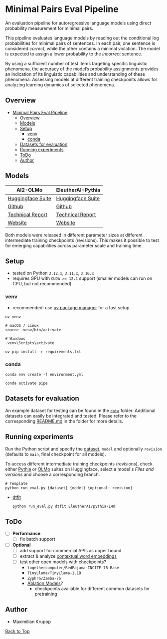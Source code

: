 # Minimal Pairs Eval Pipeline

An evaluation pipeline for autoregressive language models using direct probability measurement for minimal pairs.

This pipeline evaluates language models by reading out the conditional log probabilities for minimal pairs of sentences. In each pair, one sentence is considered *correct*, while the other contains a minimal violation. The model is expected to assign a lower probability to the *incorrect* sentence.

By using a sufficient number of test items targeting specific linguistic phenomena, the accuracy of the model’s probability assignments provides an indication of its linguistic capabilities and understanding of these phenomena. Assessing models at different training checkpoints allows for analyzing learning dynamics of selected phenomena.

## Overview

- [Minimal Pairs Eval Pipeline](#minimal-pairs-eval-pipeline)
  - [Overview](#overview)
  - [Models](#models)
  - [Setup](#setup)
    - [venv](#venv)
    - [conda](#conda)
  - [Datasets for evaluation](#datasets-for-evaluation)
  - [Running experiments](#running-experiments)
  - [ToDo](#todo)
  - [Author](#author)

## Models

| AI2-OLMo                                  | EleutherAI-Pythia                              |
|-------------------------------------------|------------------------------------------------|
| [Huggingface Suite](https://huggingface.co/collections/allenai/olmo-suite-65aeaae8fe5b6b2122b46778) | [Huggingface Suite](https://huggingface.co/collections/EleutherAI/pythia-scaling-suite-64fb5dfa8c21ebb3db7ad2e1) |
| [Github](https://github.com/allenai/OLMo) | [Github](https://github.com/EleutherAI/pythia) |
| [Technical Report](https://arxiv.org/abs/2402.00838) | [Technical Report](https://arxiv.org/abs/2304.01373) |
| [Website](https://allenai.org/) | [Website](https://www.eleuther.ai/) |

Both models were released in different parameter sizes at different intermediate training checkpoints (revisions).
This makes it possible to test for emerging capabilities across parameter scale and training time.

## Setup

- tested on Python `3.12.x`, `3.11.x`, `3.10.x`
- requires GPU with `CUDA >= 12.1` support (smaller models can run on CPU, but not recommended)

### venv

- recommended: use [uv package manager](https://github.com/astral-sh/uv) for a fast setup

```shell
uv venv
```

```shell
# macOS / Linux
source .venv/bin/activate
```

```shell
# Windows
.venv\Scripts\activate
```

```shell
uv pip install -r requirements.txt
```

### conda

```shell
conda env create -f environment.yml
```

```shell
conda activate pipe
```

## Datasets for evaluation

An example dataset for testing can be found in the [`data`](data) folder.
Additional datasets can easily be integrated and tested.
Please refer to the corresponding [README.md](data/README.md) in the folder for more details.

## Running experiments

Run the Python script and specify the [dataset](data/README.md), `model` and
optionally `revision` (defaults to `main`, final checkpoint for all models).

To access different intermediate training checkpoints (revisions), check either [Pythia](https://huggingface.co/collections/EleutherAI/pythia-scaling-suite-64fb5dfa8c21ebb3db7ad2e1) or [OLMo](https://huggingface.co/collections/allenai/olmo-suite-65aeaae8fe5b6b2122b46778) suites on Huggingface, select a model's *Files and versions* and choose a corresponding branch.

```shell
# Template
python run_eval.py {dataset} {model} {optional: revision}
```

- [dtfit](data/dtfit/README.md)

  ```shell
  python run_eval.py dtfit EleutherAI/pythia-14m
  ```

## ToDo

- [ ] **Performance**
  - [ ] fix batch support
- [ ] **Optional**
  - [ ] add support for commercial APIs as upper bound
  - [ ] extract & analyze [contextual word embeddings](https://github.com/kanishkamisra/minicons/blob/master/examples/word_representations.md)
  - [ ] test other open models with checkpoints?
    - `togethercomputer/RedPajama-INCITE-7B-Base`
    - `TinyLlama/TinyLlama-1.1B`
    - `Zyphra/Zamba-7b`
    - [Ablation Models](https://huggingface.co/collections/HuggingFaceFW/ablation-models-662457b0d213e8c14fe47f32)?
      - checkpoints available for different common datasets for pretraining

## Author

- Maximilian Krupop

[Back to Top](#minimal-pairs-eval-pipeline)
